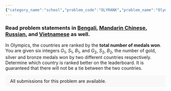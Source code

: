```yaml
---
{"category_name":"school","problem_code":"OLYRANK","problem_name":"Olympics Ranking","problemComponents":{"constraints":"- $1 \\leq T \\leq 1000$\n- $0 \\leq G_1, S_1, B_1, G_2, S_2, B_2 \\leq 30$\n","constraintsState":true,"subtasks":"**Subtask #1 (100 points):** Original constraints\n","subtasksState":true,"inputFormat":"- The first line of the input contains a single integer $T$ denoting the number of test cases. The description of $T$ test cases follows.\n\n- The first and only line of each test case contains six space-separated integers $G_1$, $S_1$, $B_1$, and $G_2$, $S_2$, $B_2$.\n","inputFormatState":true,"outputFormat":"For each test case, print `\u00221\u0022` if the first country is ranked better or `\u00222\u0022` otherwise. Output the answer without quotes.\n","outputFormatState":true,"sampleTestCases":{"0":{"id":1,"input":"3\n10 20 30 0 29 30\n0 0 0 0 0 1\n1 1 1 0 0 0\n","output":"1\n2\n1","explanation":"**Test case $1$:** Total medals for the first country are $10 + 20 + 30 = 60$ and that for the second country are $0 + 29 + 30 = 59$. So the first country is ranked better than the second country.\n\n**Test case $2$:** Total medals for the first country are $0 + 0 + 0 = 0$ and that for the second country are $0 + 0 + 1 = 1$. So the second country is ranked better than the first country.","isDeleted":false}}},"video_editorial_url":"https://youtu.be/ORXYWgCTMCo","languages_supported":{"0":"CPP14","1":"C","2":"JAVA","3":"PYTH 3.6","4":"CPP17","5":"PYTH","6":"PYP3","7":"CS2","8":"ADA","9":"PYPY","10":"TEXT","11":"PAS fpc","12":"NODEJS","13":"RUBY","14":"PHP","15":"GO","16":"HASK","17":"TCL","18":"PERL","19":"SCALA","20":"LUA","21":"kotlin","22":"BASH","23":"JS","24":"LISP sbcl","25":"rust","26":"PAS gpc","27":"BF","28":"CLOJ","29":"R","30":"D","31":"CAML","32":"FORT","33":"ASM","34":"swift","35":"FS","36":"WSPC","37":"LISP clisp","38":"SQL","39":"SCM guile","40":"PERL6","41":"ERL","42":"CLPS","43":"ICK","44":"NICE","45":"PRLG","46":"ICON","47":"COB","48":"SCM chicken","49":"PIKE","50":"SCM qobi","51":"ST","52":"SQLQ","53":"NEM"},"max_timelimit":0.5,"source_sizelimit":50000,"problem_author":"daanish_adm","problem_tester":"","date_added":"4-08-2021","tags":{"0":"aug21","1":"cakewalk","2":"daanish_adm"},"problem_difficulty_level":"Unavailable","best_tag":"","editorial_url":"https://discuss.codechef.com/problems/OLYRANK","time":{"view_start_date":1629117000,"submit_start_date":1629117000,"visible_start_date":1629117000,"end_date":1735669800},"is_direct_submittable":false,"problemDiscussURL":"https://discuss.codechef.com/search?q=OLYRANK","is_proctored":false,"visitedContests":{},"layout":"problem"}
---
```

### Read problem statements in [Bengali](https://www.codechef.com/download/translated/AUG21/bengali/OLYRANK.pdf), [Mandarin Chinese](https://www.codechef.com/download/translated/AUG21/mandarin/OLYRANK.pdf), [Russian](https://www.codechef.com/download/translated/AUG21/russian/OLYRANK.pdf), and [Vietnamese](https://www.codechef.com/download/translated/AUG21/vietnamese/OLYRANK.pdf) as well.

In Olympics, the countries are ranked by the **total number of medals won**. You are given six integers $G_1$, $S_1$, $B_1$, and $G_2$, $S_2$, $B_2$, the number of gold, silver and bronze medals won by two different countries respectively. Determine which country is ranked better on the leaderboard.  It is guaranteed that there will not be a tie between the two countries.
<aside style='background: #f8f8f8;padding: 10px 15px;'><div>All submissions for this problem are available.</div></aside>